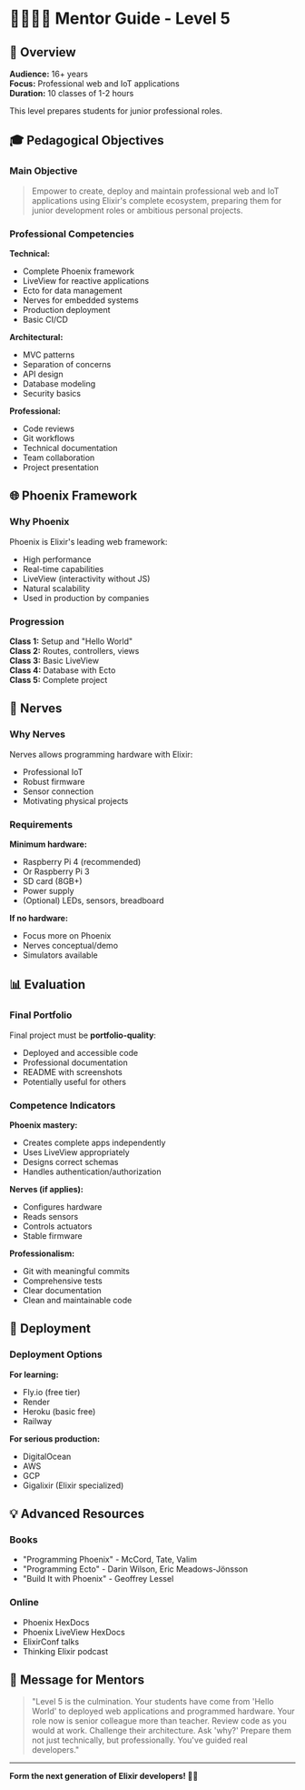 # 👨‍👩‍👧‍👦 Mentor Guide - Level 5

## 🎯 Overview

**Audience:** 16+ years  
**Focus:** Professional web and IoT applications  
**Duration:** 10 classes of 1-2 hours

This level prepares students for junior professional roles.

## 🎓 Pedagogical Objectives

### Main Objective

> Empower to create, deploy and maintain professional web and IoT applications using Elixir's complete ecosystem, preparing them for junior development roles or ambitious personal projects.

### Professional Competencies

**Technical:**
- Complete Phoenix framework
- LiveView for reactive applications
- Ecto for data management
- Nerves for embedded systems
- Production deployment
- Basic CI/CD

**Architectural:**
- MVC patterns
- Separation of concerns
- API design
- Database modeling
- Security basics

**Professional:**
- Code reviews
- Git workflows
- Technical documentation
- Team collaboration
- Project presentation

## 🌐 Phoenix Framework

### Why Phoenix

Phoenix is Elixir's leading web framework:
- High performance
- Real-time capabilities
- LiveView (interactivity without JS)
- Natural scalability
- Used in production by companies

### Progression

**Class 1:** Setup and "Hello World"  
**Class 2:** Routes, controllers, views  
**Class 3:** Basic LiveView  
**Class 4:** Database with Ecto  
**Class 5:** Complete project

## 🤖 Nerves

### Why Nerves

Nerves allows programming hardware with Elixir:
- Professional IoT
- Robust firmware
- Sensor connection
- Motivating physical projects

### Requirements

**Minimum hardware:**
- Raspberry Pi 4 (recommended)
- Or Raspberry Pi 3
- SD card (8GB+)
- Power supply
- (Optional) LEDs, sensors, breadboard

**If no hardware:**
- Focus more on Phoenix
- Nerves conceptual/demo
- Simulators available

## 📊 Evaluation

### Final Portfolio

Final project must be **portfolio-quality**:
- Deployed and accessible code
- Professional documentation
- README with screenshots
- Potentially useful for others

### Competence Indicators

**Phoenix mastery:**
- Creates complete apps independently
- Uses LiveView appropriately
- Designs correct schemas
- Handles authentication/authorization

**Nerves (if applies):**
- Configures hardware
- Reads sensors
- Controls actuators
- Stable firmware

**Professionalism:**
- Git with meaningful commits
- Comprehensive tests
- Clear documentation
- Clean and maintainable code

## 🚀 Deployment

### Deployment Options

**For learning:**
- Fly.io (free tier)
- Render
- Heroku (basic free)
- Railway

**For serious production:**
- DigitalOcean
- AWS
- GCP
- Gigalixir (Elixir specialized)

## 💡 Advanced Resources

### Books
- "Programming Phoenix" - McCord, Tate, Valim
- "Programming Ecto" - Darin Wilson, Eric Meadows-Jönsson
- "Build It with Phoenix" - Geoffrey Lessel

### Online
- Phoenix HexDocs
- Phoenix LiveView HexDocs
- ElixirConf talks
- Thinking Elixir podcast

## 💪 Message for Mentors

> "Level 5 is the culmination. Your students have come from 'Hello World' to deployed web applications and programmed hardware. Your role now is senior colleague more than teacher. Review code as you would at work. Challenge their architecture. Ask 'why?' Prepare them not just technically, but professionally. You've guided real developers."

---

**Form the next generation of Elixir developers! 🌟🚀**

